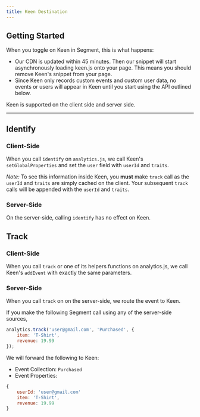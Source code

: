 ```yaml
---
title: Keen Destination
---
```


## Getting Started

When you toggle on Keen in Segment, this is what happens:

+ Our CDN is updated within 45 minutes. Then our snippet will start asynchronously loading keen.js onto your page. This means you should remove Keen's snippet from your page.
+ Since Keen only records custom events and custom user data, no events or users will appear in Keen until you start using the API outlined below.

Keen is supported on the client side and server side.

- - -

## Identify

### Client-Side

When you call `identify` on `analytics.js`, we call Keen's `setGlobalProperties` and set the `user` field with `userId` and `traits`.

*Note:* To see this information inside Keen, you **must** make `track` call as the `userId` and `traits` are simply cached on the client. Your subsequent `track` calls will be appended with the `userId` and `traits`.

### Server-Side

On the server-side, calling `identify` has no effect on Keen.

## Track

### Client-Side

When you call `track` or one of its helpers functions on analytics.js, we call Keen's `addEvent` with exactly the same parameters.


### Server-Side

When you call `track` on on the server-side, we route the event to Keen.

If you make the following Segment call using any of the server-side sources,
```javascript
analytics.track('user@gmail.com', 'Purchased', {
    item: 'T-Shirt',
    revenue: 19.99
});
```

We will forward the following to Keen:

* Event Collection: `Purchased`
* Event Properties:
```javascript
{
    userId: 'user@gmail.com'
    item: 'T-Shirt',
    revenue: 19.99
}
```
